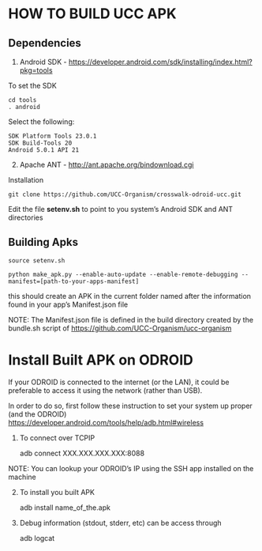 
# HOW TO BUILD UCC APK

## Dependencies

1. Android SDK - https://developer.android.com/sdk/installing/index.html?pkg=tools 

To set the SDK

	cd tools
	. android

Select the following:

	SDK Platform Tools 23.0.1
	SDK Build-Tools 20
	Android 5.0.1 API 21


2. Apache ANT - http://ant.apache.org/bindownload.cgi


Installation 

	git clone https://github.com/UCC-Organism/crosswalk-odroid-ucc.git


Edit the file **setenv.sh** to point to you system’s Android SDK and ANT directories


## Building Apks

	source setenv.sh

	python make_apk.py --enable-auto-update --enable-remote-debugging --manifest=[path-to-your-apps-manifest]

this should create an APK in the current folder named after the information found in your app’s Manifest.json file

NOTE: The Manifest.json file is defined in the build directory created by the bundle.sh script of https://github.com/UCC-Organism/ucc-organism

# Install Built APK on ODROID

If your ODROID is connected to the internet (or the LAN), it could be preferable to access it using the network (rather than USB). 

In order to do so, first follow these instruction to set your system up proper (and the ODROID) https://developer.android.com/tools/help/adb.html#wireless

1. To connect over TCPIP 
	
	adb connect XXX.XXX.XXX.XXX:8088

NOTE: You can lookup your ODROID’s IP using the SSH app installed on the machine

2. To install you built APK

	adb install name_of_the.apk


3. Debug information (stdout, stderr, etc) can be access through

	adb logcat



